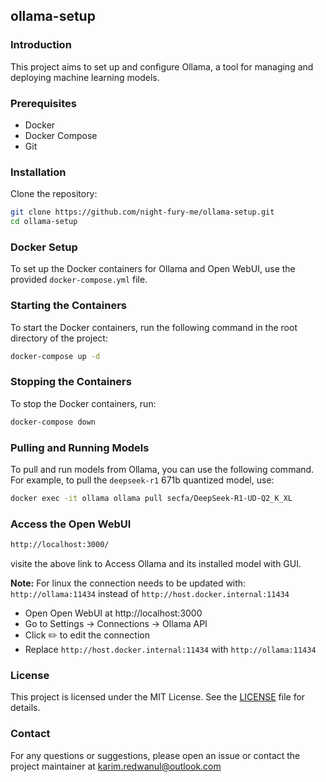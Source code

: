 ## ollama-setup

### Introduction

This project aims to set up and configure Ollama, a tool for managing and deploying machine learning models.

### Prerequisites

-   Docker
-   Docker Compose
-   Git

### Installation

Clone the repository:

```bash
git clone https://github.com/night-fury-me/ollama-setup.git
cd ollama-setup
```

### Docker Setup

To set up the Docker containers for Ollama and Open WebUI, use the provided `docker-compose.yml` file.

### Starting the Containers

To start the Docker containers, run the following command in the root directory of the project:

```bash
docker-compose up -d
```

### Stopping the Containers

To stop the Docker containers, run:

```bash
docker-compose down
```

### Pulling and Running Models

To pull and run models from Ollama, you can use the following command. For example, to pull the `deepseek-r1` 671b quantized model, use:

```bash
docker exec -it ollama ollama pull secfa/DeepSeek-R1-UD-Q2_K_XL
```

### Access the Open WebUI

```bash
http://localhost:3000/
```

visite the above link to Access Ollama and its installed model with GUI.

**Note:** For linux the connection needs to be updated with: `http://ollama:11434` instead of `http://host.docker.internal:11434`

-   Open Open WebUI at http://localhost:3000
-   Go to Settings → Connections → Ollama API
-   Click ✏️ to edit the connection
-   Replace `http://host.docker.internal:11434` with `http://ollama:11434`

### License

This project is licensed under the MIT License. See the [LICENSE](LICENSE) file for details.

### Contact

For any questions or suggestions, please open an issue or contact the project maintainer at karim.redwanul@outlook.com
